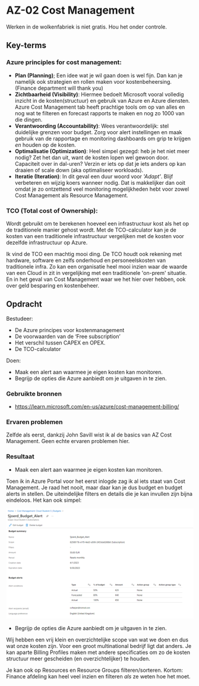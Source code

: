 # AZ-02 Cost Management
Werken in de wolkenfabriek is niet gratis. Hou het onder controle. 

## Key-terms
### **Azure principles for cost management**:
- **Plan (Planning)**; 
Een idee wat je wil gaan doen is wel fijn. Dan kan je namelijk ook strategien en rollen maken voor kostenbeheersing. (Finance department will thank you)
- **Zichtbaarheid (Visibility)**:
Hiermee bedoelt Microsoft vooral volledig inzicht in de kosten(structuur) en gebruik van Azure en Azure diensten. Azure Cost Management tab heeft prachtige tools om op van alles en nog wat te filteren en forecast rapports te maken en nog zo 1000 van die dingen. 
- **Verantwoording (Accountability)**: Wees verantwoordelijk: stel duidelijke grenzen voor budget. Zorg voor alert instellingen en maak gebruik van de rapportage en monitoring dashboards om grip te krijgen *en* houden op de kosten. 
- **Optimalisatie (Optimization)**: Heel simpel gezegd: heb je het niet meer nodig? Zet het dan uit, want de kosten lopen wel gewoon door. Capaciteit over in dal-uren? Verzin er iets op dat je iets anders op kan draaien of scale down (aka optimaliseer workloads). 
- **Iteratie (Iteration)**: In dit geval een duur woord voor *'Adapt'*. Blijf verbeteren en wijzig koers wanneer nodig. Dat is makkelijker dan ooit omdat je zo ontzettend veel monitoring mogelijkheden hebt voor zowel Cost Management als Resource Management. 


### **TCO (Total cost of Ownership)**:
Wordt gebruikt om te berekenen hoeveel een infrastructuur kost als het op de traditionele manier gehost wordt. Met de TCO-calculator kan je de kosten van een traditionele infrastructuur vergelijken met de kosten voor dezelfde infrastructuur op Azure.

Ik vind de TCO een machtig mooi ding. De TCO houdt ook rekening met hardware, software en zelfs onderhoud en personeelskosten van traditionele infra. Zo kan een organisatie heel mooi inzien waar de waarde van een Cloud in zit in vergelijking met een traditionele 'on-prem' situatie. En in het geval van Cost Management waar we het hier over hebben, ook over geld besparing en kostenbeheer.

## Opdracht
Bestudeer:
- De Azure principes voor kostenmanagement
- De voorwaarden van de ‘Free subscription’
- Het verschil tussen CAPEX en OPEX.
- De TCO-calculator

Doen:
- Maak een alert aan waarmee je eigen kosten kan monitoren.
- Begrijp de opties die Azure aanbiedt om je uitgaven in te zien.


### Gebruikte bronnen
- https://learn.microsoft.com/en-us/azure/cost-management-billing/

### Ervaren problemen
Zelfde als eerst, dankzij John Savill wist ik al de basics van AZ Cost Management. Geen echte ervaren problemen hier. 

### Resultaat
- Maak een alert aan waarmee je eigen kosten kan monitoren.

Toen ik in Azure Portal voor het eerst inlogde zag ik al iets staat van Cost Management. Je raad het nooit, maar daar kan je dus budget en budget alerts in stellen. De uiteindelijke filters en details die je kan invullen zijn bijna eindeloos. Het kan ook simpel: 

![Budget](../00_includes/AZ-02_budget_alert.png)

- Begrijp de opties die Azure aanbiedt om je uitgaven in te zien.

Wij hebben een vrij klein en overzichtelijke scope van wat we doen en dus wat onze kosten zijn. Voor een groot multinational bedrijf ligt dat anders. Je kan aparte Billing Profiles maken met andere specificaties om zo de kosten structuur meer gescheiden (en overzichtelijker) te houden. 

Je kan ook op Resources en Resource Groups filteren/sorteren. Kortom: Finance afdeling kan heel veel inzien en filteren *als* ze weten hoe het moet. 